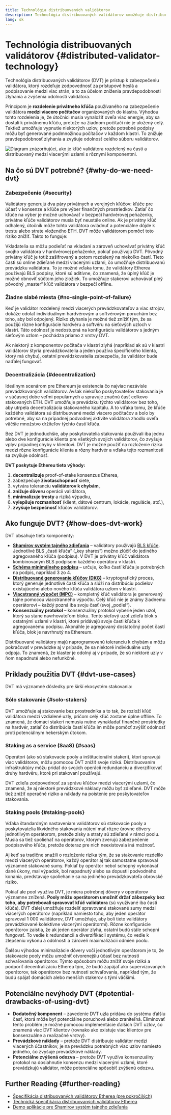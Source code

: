 ```yaml
---
title: Technológia distribuovaných validátorov
description: Technológia distribuovaných validátorov umožňuje distribuovanú prevádzku ethereového validátora viacerými stranami.
lang: sk
---
```


# Technológia distribuovaných validátorov {#distributed-validator-technology}

Technológia distribuovaných validátorov (DVT) je prístup k zabezpečeniu validátora, ktorý rozdeľuje zodpovednosť za prístupové heslá a podpisovanie medzi viac strán, a to za účelom zníženia pravdepodobnosti zlyhania a zvýšenia odolnosti validátora.

Princípom je **rozdelenie privátneho kľúča** používaného na zabezpečenie validátora **medzi viacero počítačov** organizovaných do klastra. Výhodou tohto rozdelenia je, že útočníci musia vynaložiť oveľa viac energie, aby sa dostali k privátnemu kľúču, pretože na žiadnom počítači nie je uložený celý. Taktiež umožňuje vypnutie niektorých uzlov, pretože potrebné podpisy môžu byť generované podmnožinou počítačov v každom klastri. To znižuje pravdepodobnosť zlyhania a zvyšuje odolnosť celého súboru validátorov.

![Diagram znázorňujúci, ako je kľúč validátora rozdelený na časti a distribuovaný medzi viacerými uzlami s rôznymi komponentmi.](./dvt-cluster.png)

## Na čo sú DVT potrebné? {#why-do-we-need-dvt}

### Zabezpečenie {#security}

Validátory generujú dva páry privátnych a verejných kľúčov: kľúče pre účasť v konsenze a kľúče pre výber finančných prostriedkov. Zatiaľ čo kľúče na výber je možné uchovávať v bezpečí hardvérovej peňaženky, privátne kľúče validátorov musia byť neustále online. Ak je privátny kľúč odhalený, útočník môže tohto validátora ovládnuť a potenciálne dôjde k trestu alebo strate vloženého ETH. DVT môže validátorom pomôcť toto riziko znížiť. Takto to funguje:

Vkladatelia sa môžu podieľať na vkladaní a zároveň uchovávať privátny kľúč svojho validátora v hardvérovej peňaženke, pokiaľ používajú DVT. Pôvodný privátny kľúč je totiž zašifrovaný a potom rozdelený na niekoľko častí. Tieto časti sú online zdieľané medzi viacerými uzlami, čo umožňuje distribuovanú prevádzku validátora. To je možné vďaka tomu, že validátory Etherea používajú BLS podpisy, ktoré sú aditívne, čo znamená, že úplný kľúč je možné obnoviť súčtom jeho zložiek. To umožňuje stakerovi uchovávať plný pôvodný „master“ kľúč validátora v bezpečí offline.

### Žiadne slabé miesta {#no-single-point-of-failure}

Keď je validátor rozdelený medzi viacerých prevádzkovateľov a viac strojov, dokáže odolať individuálnym hardvérovým a softvérovým poruchám bez toho, aby bol odpojený. Riziko zlyhania je možné tiež znížiť tým, že sa použijú rôzne konfigurácie hardvéru a softvéru na sieťových uzloch v klastri. Táto odolnosť je nedostupná na konfiguráciu validátorov s jedným sieťovým uzlom – pochádza priamo z vrstvy DVT.

Ak niektorý z komponentov počítača v klastri zlyhá (napríklad ak sú v klastri validátorov štyria prevádzkovatelia a jeden používa špecifického klienta, ktorý má chybu), ostatní prevádzkovatelia zabezpečia, že validátor bude naďalej fungovať.

### Decentralizácia {#decentralization}

Ideálnym scenárom pre Ethereum je existencia čo najviac nezávisle prevádzkovaných validátorov. Avšak niekoľko poskytovateľov stakovania je v súčasnej dobe veľmi populárnych a spravuje značnú časť celkovo stakovaných ETH. DVT umožňuje prevádzku týchto validátorov bez toho, aby utrpela decentralizácia stakovaného kapitálu. A to vďaka tomu, že kľúče každého validátora sú distribuované medzi viacero počítačov a bolo by potrebné, aby sa na prípadnej podvodnej aktivite validátora zhodlo oveľa väčšie množstvo držiteľov týchto častí kľúča.

Bez DVT je jednoduchšie, aby poskytovatelia stakovania používali iba jednu alebo dve konfigurácie klienta pre všetkých svojich validátorov, čo zvyšuje vplyv prípadnej chyby v klientovi. DVT je možné použiť na rozloženie rizika medzi rôzne konfigurácie klienta a rôzny hardvér a vďaka tejto rozmanitosti sa zvyšuje odolnosť.

**DVT poskytuje Ethereu tieto výhody:**

1. **decentralizuje** proof-of-stake konsenzus Etherea,
2. zabezpečuje **životaschopnosť** siete,
3. vytvára toleranciu **validátorov k chybám**,
4. **znižuje dôveru** operácií validátora,
5. **minimalizuje tresty** a riziká výpadku,
6. **vylepšuje rozmanitosť** (klient, dátové centrum, lokácie, regulácie, atď.),
7. **zvyšuje bezpečnosť** kľúčov validátorov.

## Ako funguje DVT? {#how-does-dvt-work}

DVT obsahuje tieto komponenty:

- **[Shamirov systém tajného zdieľania](https://medium.com/@keylesstech/a-beginners-guide-to-shamir-s-secret-sharing-e864efbf3648)** – validátory používajú [BLS kľúče](https://en.wikipedia.org/wiki/BLS_digital_signature). Jednotlivé BLS „časti kľúča“ („key shares“) možno zlúčiť do jediného agregovaného kľúča (podpisu). V DVT je privátny kľúč validátora kombinovaným BLS podpisom každého operátora v klastri.
- **[Schéma minimálneho podpisu](https://medium.com/nethermind-eth/threshold-signature-schemes-36f40bc42aca)** – určuje, koľko častí kľúča je potrebných na podpis, napríklad 3 zo 4.
- **[Distribuované generovanie kľúčov (DKG)](https://medium.com/toruslabs/what-distributed-key-generation-is-866adc79620)** – kryptografický proces, ktorý generuje jednotlivé časti kľúča a slúži na distribúciu podielov existujúceho alebo nového kľúča validátora uzlom v klastri.
- **[Viacstranný výpočet (MPC)](https://messari.io/report/applying-multiparty-computation-to-the-world-of-blockchains)** – kompletný kľúč validátora je generovaný tajne pomocou viacstranného výpočtu. Celý kľúč nie je známy žiadnemu operátorovi – každý pozná iba svoju časť (svoj „podiel“).
- **Konsenzuálny protokol** – konsenzuálny protokol vyberie jeden uzol, ktorý sa stane navrhovateľom bloku. Tento sieťový uzol zdieľa blok s ostatnými uzlami v klastri, ktoré pridávajú svoje časti kľúča k agregovanému podpisu. Akonáhle je agregovaný dostatočný počet častí kľúča, blok je navrhnutý na Ethereum.

Distribuované validátory majú naprogramovanú toleranciu k chybám a môžu pokračovať v prevádzke aj v prípade, že sa niektoré individuálne uzly odpoja. To znamená, že klaster je odolný aj v prípade, že sú niektoré uzly v ňom napadnuté alebo nefunkčné.

## Príklady použitia DVT {#dvt-use-cases}

DVT má významné dôsledky pre širší ekosystém stakovania:

### Sólo stakovanie {#solo-stakers}

DVT umožňuje aj stakovanie bez prostredníka a to tak, že rozloží kľúč validátora medzi vzdialené uzly, pričom celý kľúč zostane úplne offline. To znamená, že domáci stakeri nemusia nutne vynakladať finančné prostriedky na hardvér, zatiaľ čo distribúcia častí kľúča im môže pomôcť zvýšiť odolnosť proti potenciálnym hekerským útokom.

### Staking as a service (SaaS) {#saas}

Operátori (ako sú stakovacie pooly a inštitucionálni stakeri), ktorí spravujú viac validátorov, môžu pomocou DVT znížiť svoje riziká. Distribuovaním infraštruktúry môžu pridať do svojich operácii redundanciu a diverzifikovať druhy hardvéru, ktoré pri stakovaní používajú.

DVT zdieľa zodpovednosť za správu kľúčov medzi viacerými uzlami, čo znamená, že aj niektoré prevádzkové náklady môžu byť zdieľané. DVT môže tiež znížiť operačné riziko a náklady na poistenie pre poskytovateľov stakovania.

### Staking pools {#staking-pools}

Vďaka štandardným nastaveniam validátorov sú stakovacie pooly a poskytovatelia likvidného stakovania nútení mať rôzne úrovne dôvery jednotlivým operátorom, pretože zisky a straty sú zdieľané v rámci poolu. Musia sa tiež spoliehať na operátorov, ktorým zverujú zabezpečenie podpisového kľúča, pretože doteraz pre nich neexistovala iná možnosť.

Aj keď sa tradične snažili o rozloženie rizika tým, že sa stakovanie rozdelilo medzi viacerých operátorov, každý operátor aj tak samostatne spravoval významné stakované sumy. Pokiaľ by operátor nebol schopný vykonávať dané úkony, mal výpadok, bol napadnutý alebo sa dopustil podvodného konania, predstavuje spoliehanie sa na jediného prevádzkovateľa obrovské riziko.

Pokiaľ ale pool využíva DVT, je miera potrebnej dôvery v operátorov významne znížená. **Pooly môžu operátorom umožniť držať zábezpeky bez toho, aby potrebovali spravovať kľúč validátora** (sú využívané iba časti kľúča). DVT ďalej umožňuje rozdeliť spravované stakované sumy medzi viacerých operátorov (napríklad namiesto toho, aby jeden operátor spravoval 1 000 validátorov, DVT umožňuje, aby boli tieto validátory prevádzkované kolektívne viacerými operátormi). Rôzne konfigurácie operátorov zaistia, že ak jeden operátor zlyhá, ostatní budú stále schopní fungovať. To vedie k redundancii a diverzifikácii systému, čo vedie k zlepšeniu výkonu a odolnosti a zároveň maximalizácii odmien poolu.

Ďalšou výhodou minimalizácie dôvery voči jednotlivým operátorom je to, že stakovacie pooly môžu umožniť otvorenejšiu účasť bez nutnosti schvaľovania operátorov. Týmto spôsobom môžu znížiť svoje riziká a podporiť decentralizáciu Etherea tým, že budú zapájať ako supervizovaných operátorov, tak operátorov bez nutnosti schvaľovania, napríklad tým, že budú spájať domácich alebo menších stakerov s tými väčšími.

## Potenciálne nevýhody DVT {#potential-drawbacks-of-using-dvt}

- **Dodatočný komponent** – ​​zavedenie DVT uzla pridáva do systému ďalšiu časť, ktorá môže byť potenciálne poruchová alebo zraniteľná. Eliminovať tento problém je možné pomocou implementácie ďalších DVT uzlov, čo znamená viac DVT klientov (rovnako ako existuje viac klientov pre konsenzuálne a realizačné vrstvy).
- **Prevádzkové náklady** – pretože DVT distribuuje validátor medzi viacerých účastníkov, je na prevádzku potrebných viac uzlov namiesto jedného, ​​čo zvyšuje prevádzkové náklady.
- **Potenciálne zvýšená odozva** – pretože DVT využíva konsenzuálny protokol na dosiahnutie konsenzu medzi viacerými uzlami, ktoré prevádzkujú validátor, môže potenciálne spôsobiť zvýšenú odozvu.

## Further Reading {#further-reading}

- [Špecifikácia distribuovaných validátorov Etherea (pre pokročilých)](https://github.com/ethereum/distributed-validator-specs)
- [Technická špecifikácia distribuovaných validátorov Etherea](https://github.com/ethereum/distributed-validator-specs/tree/dev/src/dvspec)
- [Demo aplikácie pre Shamirov systém tajného zdieľania](https://iancoleman.io/shamir/)
